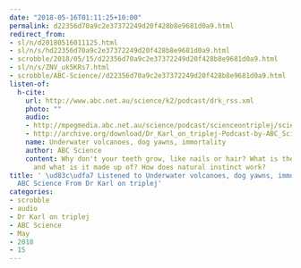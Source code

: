 ```yaml
---
date: "2018-05-16T01:11:25+10:00"
permalink: d22356d70a9c2e37372249d20f428b8e9681d0a9.html
redirect_from:
- sl/n/d20180516011125.html
- sl/n/s/hd22356d70a9c2e37372249d20f428b8e9681d0a9.html
- scrobble/2018/05/15/d22356d70a9c2e37372249d20f428b8e9681d0a9.html
- sl/n/s/ZNV_uk5KRs7.html
- scrobble/ABC-Science//d22356d70a9c2e37372249d20f428b8e9681d0a9.html
listen-of:
  h-cite:
    url: http://www.abc.net.au/science/k2/podcast/drk_rss.xml
    photo: ""
    audio:
    - http://mpegmedia.abc.net.au/science/podcast/scienceontriplej/scienceontriplej20170713.mp3
    - http://archive.org/download/Dr_Karl_on_triplej-Podcast-by-ABC_Science/Underwater_volcanoes_dog_yawns_immortality.mp3
    name: Underwater volcanoes, dog yawns, immortality
    author: ABC Science
    content: Why don't your teeth grow, like nails or hair? What is the smallest particle
      and what is it made up of? How does natural instinct work?
title: ' \ud83c\udfa7 Listened to Underwater volcanoes, dog yawns, immortality by
  ABC Science From Dr Karl on triplej'
categories:
- scrobble
- audio
- Dr Karl on triplej
- ABC Science
- May
- 2018
- 15
---
```

